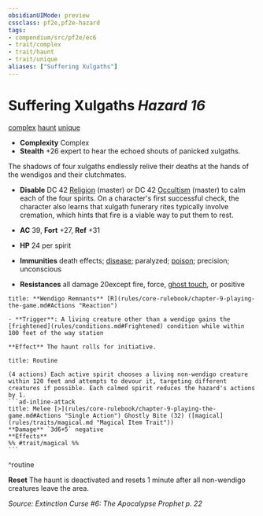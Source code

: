 ```yaml
---
obsidianUIMode: preview
cssclass: pf2e,pf2e-hazard
tags:
- compendium/src/pf2e/ec6
- trait/complex
- trait/haunt
- trait/unique
aliases: ["Suffering Xulgaths"]
---
```

# Suffering Xulgaths *Hazard 16*  
[complex](complex.md "Complex Hazard Trait")  [haunt](haunt.md "Haunt Hazard Trait")  [unique](unique.md "Unique Rarity Trait")  

- **Complexity** Complex
- **Stealth** +26 expert to hear the echoed shouts of panicked xulgaths.  

The shadows of four xulgaths endlessly relive their deaths at the hands of the wendigos and their clutchmates.

- **Disable** DC 42 [Religion](skills.md#Religion) (master) or DC 42 [Occultism](skills.md#Occultism) (master) to calm each of the four spirits. On a character's first successful check, the character also learns that xulgath funerary rites typically involve cremation, which hints that fire is a viable way to put them to rest.  

- **AC** 39, **Fort** +27, **Ref** +31
- **HP** 24 per spirit
- **Immunities** death effects; [disease](Reference/Rules/Traits/disease.md "Disease Effect Trait"); paralyzed; [poison](Reference/Rules/Traits/poison.md "Poison Effect Trait"); precision; unconscious
- **Resistances** all damage 20except fire, force, [ghost touch](ghost-touch.md), or positive

```ad-embed-ability
title: **Wendigo Remnants** [R](rules/core-rulebook/chapter-9-playing-the-game.md#Actions "Reaction")

- **Trigger**: A living creature other than a wendigo gains the [frightened](rules/conditions.md#Frightened) condition while within 100 feet of the way station

**Effect** The haunt rolls for initiative.
```

````ad-pf2-summary
title: Routine

(4 actions) Each active spirit chooses a living non-wendigo creature within 120 feet and attempts to devour it, targeting different creatures if possible. Each calmed spirit reduces the hazard's actions by 1.
```ad-inline-attack
title: Melee [>](rules/core-rulebook/chapter-9-playing-the-game.md#Actions "Single Action") Ghostly Bite (32) ([magical](rules/traits/magical.md "Magical Item Trait"))
**Damage** `3d6+5` negative 
**Effects** 
%% #trait/magical %%
```
````
^routine

**Reset** The haunt is deactivated and resets 1 minute after all non-wendigo creatures leave the area.  

*Source: Extinction Curse #6: The Apocalypse Prophet p. 22*